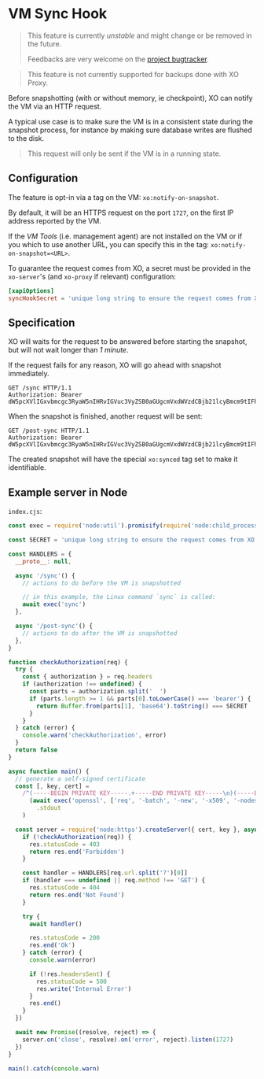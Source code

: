 # VM Sync Hook

> This feature is currently _unstable_ and might change or be removed in the future.
>
> Feedbacks are very welcome on the [project bugtracker](https://github.com/vatesfr/xen-orchestra/issues).

> This feature is not currently supported for backups done with XO Proxy.

Before snapshotting (with or without memory, ie checkpoint), XO can notify the VM via an HTTP request.

A typical use case is to make sure the VM is in a consistent state during the snapshot process, for instance by making sure database writes are flushed to the disk.

> This request will only be sent if the VM is in a running state.

## Configuration

The feature is opt-in via a tag on the VM: `xo:notify-on-snapshot`.

By default, it will be an HTTPS request on the port `1727`, on the first IP address reported by the VM.

If the _VM Tools_ (i.e. management agent) are not installed on the VM or if you which to use another URL, you can specify this in the tag: `xo:notify-on-snapshot=<URL>`.

To guarantee the request comes from XO, a secret must be provided in the `xo-server`'s (and `xo-proxy` if relevant) configuration:

```toml
[xapiOptions]
syncHookSecret = 'unique long string to ensure the request comes from XO'
```

## Specification

XO will waits for the request to be answered before starting the snapshot, but will not wait longer than _1 minute_.

If the request fails for any reason, XO will go ahead with snapshot immediately.

```http
GET /sync HTTP/1.1
Authorization: Bearer dW5pcXVlIGxvbmcgc3RyaW5nIHRvIGVuc3VyZSB0aGUgcmVxdWVzdCBjb21lcyBmcm9tIFhP
```

When the snapshot is finished, another request will be sent:

```http
GET /post-sync HTTP/1.1
Authorization: Bearer dW5pcXVlIGxvbmcgc3RyaW5nIHRvIGVuc3VyZSB0aGUgcmVxdWVzdCBjb21lcyBmcm9tIFhP
```

The created snapshot will have the special `xo:synced` tag set to make it identifiable.

## Example server in Node

`index.cjs`:

```js
const exec = require('node:util').promisify(require('node:child_process').execFile)

const SECRET = 'unique long string to ensure the request comes from XO'

const HANDLERS = {
  __proto__: null,

  async '/sync'() {
    // actions to do before the VM is snapshotted

    // in this example, the Linux command `sync` is called:
    await exec('sync')
  },

  async '/post-sync'() {
    // actions to do after the VM is snapshotted
  },
}

function checkAuthorization(req) {
  try {
    const { authorization } = req.headers
    if (authorization !== undefined) {
      const parts = authorization.split('  ')
      if (parts.length >= 1 && parts[0].toLowerCase() === 'bearer') {
        return Buffer.from(parts[1], 'base64').toString() === SECRET
      }
    }
  } catch (error) {
    console.warn('checkAuthorization', error)
  }
  return false
}

async function main() {
  // generate a self-signed certificate
  const [, key, cert] =
    /^(-----BEGIN PRIVATE KEY-----.+-----END PRIVATE KEY-----\n)(-----BEGIN CERTIFICATE-----.+-----END CERTIFICATE-----\n)$/s.exec(
      (await exec('openssl', ['req', '-batch', '-new', '-x509', '-nodes', '-newkey', 'rsa:2048', '-keyout', '-']))
        .stdout
    )

  const server = require('node:https').createServer({ cert, key }, async function onRequest(req, res) {
    if (!checkAuthorization(req)) {
      res.statusCode = 403
      return res.end('Forbidden')
    }

    const handler = HANDLERS[req.url.split('?')[0]]
    if (handler === undefined || req.method !== 'GET') {
      res.statusCode = 404
      return res.end('Not Found')
    }

    try {
      await handler()

      res.statusCode = 200
      res.end('Ok')
    } catch (error) {
      console.warn(error)

      if (!res.headersSent) {
        res.statusCode = 500
        res.write('Internal Error')
      }
      res.end()
    }
  })

  await new Promise((resolve, reject) => {
    server.on('close', resolve).on('error', reject).listen(1727)
  })
}

main().catch(console.warn)
```

